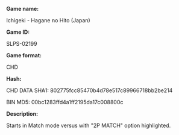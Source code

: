 ﻿**Game name:**

Ichigeki - Hagane no Hito (Japan)

**Game ID:**

SLPS-02199

**Game format:**

CHD

**Hash:**

CHD DATA SHA1: 802775fcc85470b4d78e517c89966718bb2be214

BIN MD5: 00bc1283ffd4a1ff2195da17c008800c

**Description:**

Starts in Match mode versus with "2P MATCH" option highlighted.